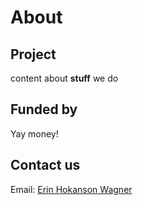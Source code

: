 # About

## Project

content about **stuff** we do

## Funded by

Yay money!

## Contact us

Email: [Erin Hokanson Wagner](mailto:ephokanson@wisc.edu)

